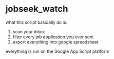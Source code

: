 # jobseek_watch
what this script basically do is:
1. scan your inbox
2. filter every job application you ever sent
3. export everything into google spreadsheet

everything is run on the Google App Script platform
